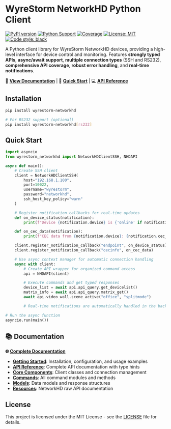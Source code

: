 # WyreStorm NetworkHD Python Client

[![PyPI version](https://badge.fury.io/py/wyrestorm-networkhd.svg)](https://badge.fury.io/py/wyrestorm-networkhd)
[![Python Support](https://img.shields.io/pypi/pyversions/wyrestorm-networkhd.svg)](https://pypi.org/project/wyrestorm-networkhd/)
[![Coverage](https://img.shields.io/endpoint?url=https://gist.githubusercontent.com/Matt-Hadley/8f4a6e65e2d520f63a82a34cddcc4b56/raw/coverage.json)](https://github.com/Matt-Hadley/wyrestorm-networkhd-py/actions)
[![License: MIT](https://img.shields.io/badge/License-MIT-yellow.svg)](https://opensource.org/licenses/MIT)
[![Code style: black](https://img.shields.io/badge/code%20style-black-000000.svg)](https://github.com/psf/black)

A Python client library for WyreStorm NetworkHD devices, providing a high-level interface for device control and
monitoring. Features **strongly typed APIs**, **async/await support**, **multiple connection types** (SSH and RS232),
**comprehensive API coverage**, **robust error handling**, and **real-time notifications**.

📖 **[View Documentation](https://matt-hadley.github.io/wyrestorm-networkhd-py/)** | 🚀 **[Quick Start](#quick-start)**
| 💻 **[API Reference](https://matt-hadley.github.io/wyrestorm-networkhd-py/reference/core/)**

## Installation

```bash
pip install wyrestorm-networkhd

# For RS232 support (optional)
pip install wyrestorm-networkhd[rs232]
```

## Quick Start

```python
import asyncio
from wyrestorm_networkhd import NetworkHDClientSSH, NHDAPI

async def main():
    # Create SSH client
    client = NetworkHDClientSSH(
        host="192.168.1.100",
        port=10022,
        username="wyrestorm",
        password="networkhd",
        ssh_host_key_policy="warn"
    )

    # Register notification callbacks for real-time updates
    def on_device_status(notification):
        print(f"Device {notification.device} is {'online' if notification.online else 'offline'}")

    def on_cec_data(notification):
        print(f"CEC data from {notification.device}: {notification.cec_data}")

    client.register_notification_callback("endpoint", on_device_status)
    client.register_notification_callback("cecinfo", on_cec_data)

    # Use async context manager for automatic connection handling
    async with client:
        # Create API wrapper for organized command access
        api = NHDAPI(client)

        # Execute commands and get typed responses
        device_list = await api.api_query.get_devicelist()
        matrix_info = await api.api_query.matrix_get()
        await api.video_wall.scene_active("office", "splitmode")

        # Real-time notifications are automatically handled in the background

# Run the async function
asyncio.run(main())
```

## 📚 Documentation

**🌐 [Complete Documentation](https://matt-hadley.github.io/wyrestorm-networkhd-py/)**

- **[Getting Started](https://matt-hadley.github.io/wyrestorm-networkhd-py/)**: Installation, configuration, and usage
  examples
- **[API Reference](https://matt-hadley.github.io/wyrestorm-networkhd-py/reference/)**: Complete API documentation with
  type hints
- **[Core Components](https://matt-hadley.github.io/wyrestorm-networkhd-py/reference/core/)**: Client classes and
  connection management
- **[Commands](https://matt-hadley.github.io/wyrestorm-networkhd-py/reference/commands/)**: All command modules and
  methods
- **[Models](https://matt-hadley.github.io/wyrestorm-networkhd-py/reference/models/)**: Data models and response
  structures
- **[Resources](https://matt-hadley.github.io/wyrestorm-networkhd-py/resources/)**: NetworkHD raw API documentation

## License

This project is licensed under the MIT License - see the [LICENSE](LICENSE) file for details.
